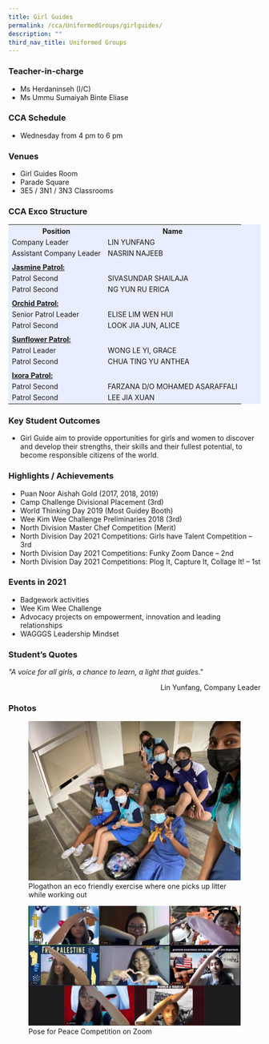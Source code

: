 ```yaml
---
title: Girl Guides
permalink: /cca/UniformedGroups/girlguides/
description: ""
third_nav_title: Uniformed Groups
---
```

### Teacher-in-charge	
* Ms Herdaninseh (I/C)
* Ms Ummu Sumaiyah Binte Eliase

### CCA Schedule
* Wednesday from 4 pm to 6 pm

### Venues
* Girl Guides Room
* Parade Square
* 3E5 / 3N1 / 3N3 Classrooms

### CCA Exco Structure

<table style= "background-color: rgb(232, 237, 255);">
  <tr>
    <th>Position</th>
    <th>Name</th>
  </tr>
  <tr>
    <td>Company Leader</td>
    <td>LIN YUNFANG</td>
  </tr>
	<tr>
    <td>Assistant Company Leader</td>
    <td>NASRIN NAJEEB</td>
  </tr>
	<tr>
    <td> </td>
    <td> </td>
  </tr>
	<tr>
		<td><b><u>Jasmine Patrol:</u></b></td>
		<td></td>
  </tr>
	<tr>
    <td>Patrol Second</td>
    <td>SIVASUNDAR SHAILAJA</td>
  </tr>
	<tr>
    <td>Patrol Second</td>
    <td>NG YUN RU ERICA</td>
  </tr>
	<tr>
    <td> </td>
    <td> </td>
  </tr>
	<tr>
		<td><b><u>Orchid Patrol:</u></b></td>
		<td></td>
  </tr>
	<tr>
    <td>Senior Patrol Leader</td>
    <td>ELISE LIM WEN HUI</td>
  </tr>
	<tr>
    <td>Patrol Second</td>
    <td>LOOK JIA JUN, ALICE</td>
  </tr>
	<tr>
    <td> </td>
    <td> </td>
  </tr>
	<tr>
		<td><b><u>Sunflower Patrol:</u></b></td>
		<td></td>
  </tr>
	<tr>
    <td>Patrol Leader</td>
    <td>WONG LE YI, GRACE</td>
  </tr>
	<tr>
    <td>Patrol Second</td>
    <td>CHUA TING YU ANTHEA</td>
  </tr>
	<tr>
    <td></td>
    <td></td>
  </tr>
	<tr>
		<td><b><u>Ixora Patrol:</u></b></td>
		<td></td>
  </tr>
	<tr>
    <td>Patrol Second</td>
    <td>FARZANA D/O MOHAMED ASARAFFALI </td>
  </tr>
	<tr>
    <td>Patrol Second</td>
    <td>LEE JIA XUAN</td>
  </tr>
</table>

### Key Student Outcomes

* Girl Guide aim to provide opportunities for girls and women to discover and develop their strengths, their skills and their fullest potential, to become responsible citizens of the world.

### Highlights / Achievements

* Puan Noor Aishah Gold (2017, 2018, 2019)
* Camp Challenge Divisional Placement (3rd)
* World Thinking Day 2019 (Most Guidey Booth)
* Wee Kim Wee Challenge Preliminaries 2018 (3rd)
* North Division Master Chef Competition (Merit) 
* North Division Day 2021 Competitions: Girls have Talent Competition – 3rd 
* North Division Day 2021 Competitions: Funky Zoom Dance – 2nd
* North Division Day 2021 Competitions: Plog It, Capture It, Collage It! – 1st

### Events in 2021

* Badgework activities
* Wee Kim Wee Challenge
* Advocacy projects on empowerment, innovation and leading relationships 
* WAGGGS Leadership Mindset

### Student’s Quotes
*"A voice for all girls, a chance to learn, a light that guides."*
<div style="text-align: right;">Lin Yunfang, Company Leader</div>


### Photos

<figure><img src="/images/StudDevelopment/CCAs/UniformedGroups/GirlGuides/GG.jpeg"><figcaption>Plogathon an eco friendly exercise where one picks up litter while working out</figcaption></figure>

<figure><img src="/images/StudDevelopment/CCAs/UniformedGroups/GirlGuides/GG-2.jpeg"><figcaption>Pose for Peace Competition on Zoom</figcaption></figure>